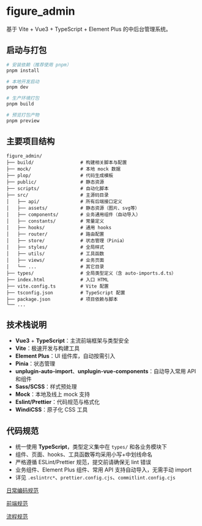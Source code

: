 # figure_admin

基于 Vite + Vue3 + TypeScript + Element Plus 的中后台管理系统。

## 启动与打包

```bash
# 安装依赖（推荐使用 pnpm）
pnpm install

# 本地开发启动
pnpm dev

# 生产环境打包
pnpm build

# 预览打包产物
pnpm preview
```

## 主要项目结构

```
figure_admin/
├── build/                 # 构建相关脚本与配置
├── mock/                  # 本地 mock 数据
├── plop/                  # 代码生成模板
├── public/                # 静态资源
├── scripts/               # 自动化脚本
├── src/                   # 主源码目录
│   ├── api/               # 所有后端接口定义
│   ├── assets/            # 静态资源（图片、svg等）
│   ├── components/        # 业务通用组件（自动导入）
│   ├── constants/         # 常量定义
│   ├── hooks/             # 通用 hooks
│   ├── router/            # 路由配置
│   ├── store/             # 状态管理（Pinia）
│   ├── styles/            # 全局样式
│   ├── utils/             # 工具函数
│   ├── views/             # 业务页面
│   └── ...                # 其它目录
├── types/                 # 全局类型定义（含 auto-imports.d.ts）
├── index.html             # 入口 HTML
├── vite.config.ts         # Vite 配置
├── tsconfig.json          # TypeScript 配置
├── package.json           # 项目依赖与脚本
└── ...
```

## 技术栈说明
- **Vue3** + **TypeScript**：主流前端框架与类型安全
- **Vite**：极速开发与构建工具
- **Element Plus**：UI 组件库，自动按需引入
- **Pinia**：状态管理
- **unplugin-auto-import**、**unplugin-vue-components**：自动导入常用 API 和组件
- **Sass/SCSS**：样式预处理
- **Mock**：本地及线上 mock 支持
- **Eslint/Prettier**：代码规范与格式化
- **WindiCSS**：原子化 CSS 工具

## 代码规范
- 统一使用 **TypeScript**，类型定义集中在 `types/` 和各业务模块下
- 组件、页面、hooks、工具函数等均采用小写+中划线命名
- 严格遵循 ESLint/Prettier 规范，提交前请确保无 lint 错误
- 业务组件、Element Plus 组件、常用 API 支持自动导入，无需手动 import
- 详见 `.eslintrc*`、`prettier.config.cjs`、`commitlint.config.cjs`

[日常编码规范](https://alidocs.dingtalk.com/document/edit?dentryKey=lXxGv9ZKFzqqMV44&docKey=4EZlwAyxRd9BqxAY&mainsiteOrigin=mainsite&rnd=0.9460609791805232&scene=universalSpace&type=d)


[前端规范](https://alidocs.dingtalk.com/document/edit?dentryKey=AgVVBYOXsLbbX4nn&docKey=8oLl9yZ3QVeklapY&mainsiteOrigin=mainsite&rnd=0.3077226808828062&scene=universalSpace&type=d)

[流程规范](https://alidocs.dingtalk.com/document/edit?dentryKey=Myxw2YgVc0vvnMbb&docKey=pLdn5geGDKAKOo83&mainsiteOrigin=mainsite&rnd=0.265757027039233&scene=universalSpace&type=d)


